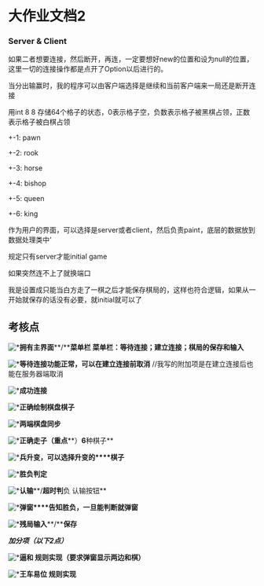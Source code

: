 # 大作业文档2

### Server & Client

如果二者想要连接，然后断开，再连，一定要想好new的位置和设为null的位置，这里一切的连接操作都是点开了Option以后进行的。



当分出输赢时，我的程序可以由客户端选择是继续和当前客户端来一局还是断开连接

用int 8 8 存储64个格子的状态，0表示格子空，负数表示格子被黑棋占领，正数表示格子被白棋占领

+-1: pawn 

+-2: rook

+-3: horse

+-4: bishop

+-5: queen

+-6: king

作为用户的界面，可以选择是server或者client，然后负责paint，底层的数据放到数据处理类中‘





规定只有server才能initial game



如果突然连不上了就换端口



我是设置成只能当白方走了一棋之后才能保存棋局的，这样也符合逻辑，如果从一开始就保存的话没有必要，就initial就可以了

## 考核点

![*](file:///C:/Users/JACQUE~1/AppData/Local/Temp/artB145.tmp)**拥有主界面****/****菜单栏 菜单栏：等待连接；建立连接；棋局的保存和输入**

![*](file:///C:/Users/JACQUE~1/AppData/Local/Temp/artB146.tmp)**等待连接功能正常，可以在建立连接前取消** //我写的附加项是在建立连接后也能在服务器端取消

![*](file:///C:/Users/JACQUE~1/AppData/Local/Temp/artB147.tmp)**成功连接**

![*](file:///C:/Users/JACQUE~1/AppData/Local/Temp/artB148.tmp)**正确绘制棋盘棋子**

![*](file:///C:/Users/JACQUE~1/AppData/Local/Temp/artB159.tmp)**两端棋盘同步**

![*](file:///C:/Users/JACQUE~1/AppData/Local/Temp/artB15A.tmp)**正确走子（重点****）****6****种棋子**

![*](file:///C:/Users/JACQUE~1/AppData/Local/Temp/artB15B.tmp)**兵升变，可以选择升变的****棋子**

![*](file:///C:/Users/JACQUE~1/AppData/Local/Temp/artB15C.tmp)**胜负判定**

![*](file:///C:/Users/JACQUE~1/AppData/Local/Temp/artB15D.tmp)**认输****/****超时判****负 认输按钮**

![*](file:///C:/Users/JACQUE~1/AppData/Local/Temp/artB15E.tmp)**弹窗****告知胜负，一旦能判断就弹窗**

![*](file:///C:/Users/JACQUE~1/AppData/Local/Temp/artB15F.tmp)**残局输入****/****保存**

***加分项（以下******2******点）***

![*](file:///C:/Users/JACQUE~1/AppData/Local/Temp/artB162.tmp)**逼和        规则实现（要求弹窗显示两边和棋）**

![*](file:///C:/Users/JACQUE~1/AppData/Local/Temp/artB172.tmp)**王车易位 规则实现**




